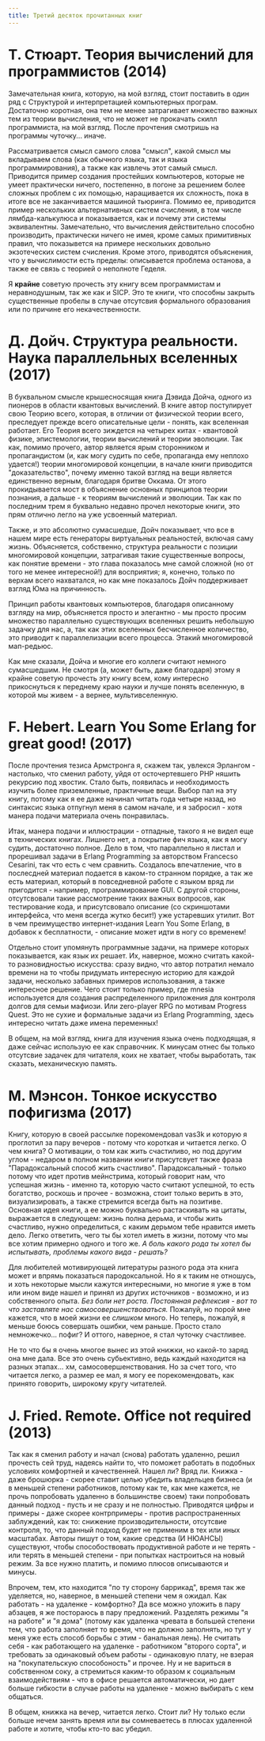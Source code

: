 ```yaml
---
title: Третий десяток прочитанных книг
---
```


Т. Стюарт. Теория вычислений для программистов (2014)
=====================================================

Замечательная  книга, которую,  на  мой взгляд,  стоит поставить  в  один ряд  с
Структурой и  интерпретацией компьютерных програм. Достаточно  коротная, она тем
не менее затрагивает множество важных тем  из теории вычисления, что не может не
прокачать  скилл  программиста,  на  мой взгляд.  После  прочтения  смотришь  на
программы чуточку... иначе.

Рассматривается смысл самого слова "смысл", какой смысл мы вкладываем слова (как
обычного языка,  так и языка программирования),  а также как извлечь  этот самый
смысл.   Приводится пример  создания  простейших компьютеров,  которые не  умеет
практически ничего, постепенно, в погоне за  решением более сложных проблем с их
помощью, наращивается  их сложность, пока  в итоге все не  заканчивается машиной
тьюринга.   Помимо  ее,  приводится   пример  нескольких  альтернативных  систем
счисления,  в том  числе  лямбда-калькулюса  и показывается,  как  и почему  эти
системы  эквивалентны.   Замечательно,  что  вычисления  действительно  способно
производить, практически  ничего не  имея, кроме  самых примитивных  правил, что
показывется на примере нескольких довольно экзотеческих систем счисления.  Кроме
этого,  приводятся  объяснения, что  у  вычислимости  есть пределы:  описывается
проблема останова, а также ее связь с теорией о неполноте Геделя.

Я **крайне** советую прочесть эту  книгу всем программистам и неравнодушным, так
же как и SICP. Это те книги,  что способны закрыть существенные пробелы в случае
отсутсвия формального образования или по причине его некачественности.

Д. Дойч. Структура реальности. Наука параллельных вселенных (2017)
==================================================================

В  буквальном смысле  крышесносящая книга  Дэвида  Дойча, одного  из пионеров  в
области  квантовых вычислений.  В  книге автор  постулирует  свою Теорию  всего,
которая,  в  отличии  от  физической   теории  всего,  преследует  прежде  всего
описательные цели - понять, как вселенная работает. Его Теория всего зиждется на
четырех  китах -  квантовой физике,  эпистемологии, теории  вычислений и  теории
эволюции.  Так   как,  помимо  прочего,   автор  является  ярым   сторонником  и
пропагандистом (и,  как могу  судить по себе,  пропаганда ему  неплохо удается!)
теории  многомировой  концепции,  в начале  книги  приводится  "доказательство",
почему именно такой взгляд на вещи является единственно верным, благодаря бритве
Оккама.  От этого  прокидывается  мост в  объяснение  основных принципов  теории
познания, а дальше - к теориям вычислений  и эволюции. Так как по последним трем
я  буквально недавно  прочел  некоторые книги,  это прям  отлично  легло на  уже
усвоенный материал.

Также, и  это абсолютно сумасшедше, Дойч  показывает, что все в  нашем мире есть
генераторы виртуальных реальностей, включая саму жизнь. Объясняется, собственно,
структура  реальности   с  позиции  многомировой  концепции,   затрагивая  такие
существенные  вопросы, как  понятие времени  -  это глава  показалось мне  самой
сложной (но от того не менее  интересной!) для восприятия; я, конечно, только по
верхам всего нахватался,  но как мне показалось Дойч поддерживает  взгляд Юма на
причинность.

Принцип  работы  квантовых компьютеров,  благодаря  описанному  взгляду на  мир,
объясняется  просто  и  элегантно  -  мы  просто  просим  множество  параллельно
существующих  вселенных  решить небольшую  задачку  для  нас,  а, так  как  этих
вселенных  бесчисленное   количество,  это   приводит  к   параллелизации  всего
процесса. Этакий многомировой мап-редьюс.

Как мне  сказали, Дойча  и многие  его коллеги  считают немного  сумасшедшим. Не
смотря (а, может быть, даже благодаря) этому я крайне советую прочесть эту книгу
всем,  кому  интересно  прикоснуться  к  переднему краю  науки  и  лучше  понять
вселенную, в которой мы живем - а вернее, мультивселенную.


F. Hebert. Learn You Some Erlang for great good! (2017)
=======================================================

После прочтения тезиса  Армстронга я, скажем так, увлекся  Эрлангом - настолько,
что сменил работу, уйдя от осточертевшего PHP няшить рекурсию под хвостик. Стало
быть,  появилась   и  необходимость   изучить  более   приземленные,  практичные
вещи. Выбор пал на эту книгу, потому как я ее даже начинал читать года четыре
назад, но  синтаксис языка  отпугнул меня в  самом начале, и  я забросил  - хотя
манера подачи материала очень понравилась.

Итак,  манера  подачи  и  иллюстрации  -  отпадные, такого  я  не  видел  еще  в
технических  книгах. Лишнего  нет,  а покрытие  фич языка,  как  я могу  судить,
достаточно полное. Дело в том, что параллельно я листал и прорешивал задачи в
Erlang  Programming  за  авторством  Francecso  Cesarini, так  что  есть  с  чем
сравнить. Создалось впечатление,  что в послесдней материал  подается в каком-то
странном порядке, а так же есть материал, который в повседневной работе с языком
вряд  ли  пригодится  -  например,   программирование  GUI.  С  другой  стороны,
отсутсвовали такие рассмотрение таких важных  вопросов, как тестирование кода, и
присутсвовало описание (со скриншотами интерфейса, что меня всегда жутко бесит!)
уже устаревших утилит.  Вот в чем преимущество интернет-издания Learn You Some Erlang, в добавок к
бесплатности, - описание может идти в ногу со временем!

Отдельно стоит  упомянуть программные  задачи, на примере  которых показывается,
как  язык  их  решает.  Их,  наверное,  можно  считать  какой-то  разновидностью
искусства: сразу видно, что автор потратил  немало времени на то чтобы придумать
интересную историю для каждой задачи, несколько забавных примеров использования,
а также  интересное решение. Чего  стоит только пример, где  mnesia используется
для  создания   распределенного  приложения   для  контроля  долгов   для  семьи
мафиози.  Или  zero-player  RPG  по  мотивам Progress  Quest.  Это  не  сухие  и
формальные  задачи из  Erlang  Programming, здесь  интересно  читать даже  имена
переменных!

В общем, на мой взгляд, книга для изучения языка очень подходящая, я даже сейчас
использую ее  как справочник. К  минусам отнес  бы только отсутсвие  задачек для
читателя,  коих   не  хватает,  чтобы  выработать,   так  сказать,  механическую
память.


М. Мэнсон. Тонкое искусство пофигизма (2017)
============================================

Книгу, которую  в своей рассылке порекомендовал  vas3k и которую я  проглотил за
пару вечеров - потому что короткая и читается легко. О чем книга? О мотивации, о
том как жить счастиливо,  но под другим углом - недаром  в полном названии книги
присутсвует также фраза "Парадоксальный способ жить счастливо". Парадоксальный -
только  потому что  идет против  мейнстрима, который  говорит нам,  что успешная
жизнь - именно та, которую часто  считают успешной, то есть богатство, роскошь и
прочее - возможна, стоит только верить в это, визуализировать, а также стремится
всегда быть на позитиве. Основная идея  книги, а ее можно буквально растаскивать
на цитаты, выражается  в следующем: жизнь полна дерьма, и  чтобы жить счастливо,
нужно определиться,  с каким дерьмом  тебе нравится иметь дело.  Легко ответить,
чего ты бы хотел  иметь в жизни, потому что мы все хотим  примерно одного и того
же. *А боль какого рода ты хотел  бы испытывать, проблемы какого вида - решать?*

Для  любителей мотивирующей  литературы разного  рода эта  книга может  и впрямь
показаться пародоксальной.  Но я  к таким  не отношусь,  и хоть  некоторые мысли
кажутся интересными,  но многие  я уже  в том или  ином виде  нашел и  принял из
других  источников   -  возможно,  и   из  собственного  опыта.  *Без   боли  нет
роста.    Постоянная    рефлексия    -     вот    то    что    заставляте    нас
самосовершенствоваться.*  Пожалуй, но  порой мне  кажется, что  в моей  жизни ее
*слишком*  много. Но  теперь,  пожалуй,  я меньше  боюсь  совершать ошибки,  чем
раньше. Просто стало немножечко... пофиг? И оттого, наверное, я стал чуточку счастливее.

Не то  что бы я  очень многое вынес  из этой книжки,  но какой-то заряд  она мне
дала. Все это  очень субьективно, ведь каждый находится на  разных этапах... хм,
самосовершенствования. Но за  счет того, что читается легко, а  размер ее мал, я
могу ее порекомендовать, как принято говорить, широкому кругу читателей.


J. Fried. Remote. Office not required (2013)
============================================

Так как  я сменил работу и  начал (снова) работать удаленно,  решил прочесть сей
труд, надеясь  найти то, что поможет  работать в подобных условиях  комфортней и
качественней. Нашел  ли? Вряд ли. Книжка  - даже брошюрка -  скорее ставит целью
убедить владельцев бизнеса  (и в меньшей степени работников, потому  как те, как
мне кажется, не прочь попробовать удаленно в большинстве своем) таки попробовать
данный подход -  пусть и не сразу  и не полностью. Приводятся цифры  и примеры -
даже скорее контрпримеры - против распространенных заблуждений, как то: снижение
производительности, отсутсвие контроля, то, что  данный подход будет не применим
в тех или иных масштабах. Авторы пишут о том, какие средства (И НЮАНСЫ) существуют, чтобы
способоствовать продуктивной работе и не терять - или терять в меньшей степени -
при попытках настроиться  на новый режим. За все нужно  платить, и помимо плюсов
описываются и минусы.

Впрочем, тем,  кто находится "по ту  сторону баррикад", время так  же уделяется,
но, наверное,  в меньшей  степени чем  я ожидал.  Как работать  - на  удаленке -
комфортно?  Да  все  можно уложить  в  пару  абзацев,  я  же постораюсь  в  пару
предложений. Разделять  режимы "я  на работе"  и "я  дома" (потому  как удаленка
чревата в  большей степени  тем, что  работа заполняет то  время, что  не должно
заполнять, но  тут у меня уже  есть способ борьбы  с этим - банальная  лень). Не
считать  себя -  как работающего  на удаленке  - работником  "второго сорта",  и
требовать  за  одинаковый  объем  работы   -  одинаковую  плату,  не  взерая  на
"покупательскую способоность" и  прочее. Ну и не вариться в  собственном соку, а
стремиться каким-то образом к социальным  взаимодействиям - что в офисе решается
автоматически,  но дает  больше гибкости  в случае  работы на  удаленке -  можно
выбирать с кем общаться.

В общем, книжка на вечер, читается легко.  Стоит ли? Ну только если больше нечем
занять  время или  вы сомневаетесь  в плюсах  удаленной работе  и хотите,  чтобы
кто-то вас убедил.
